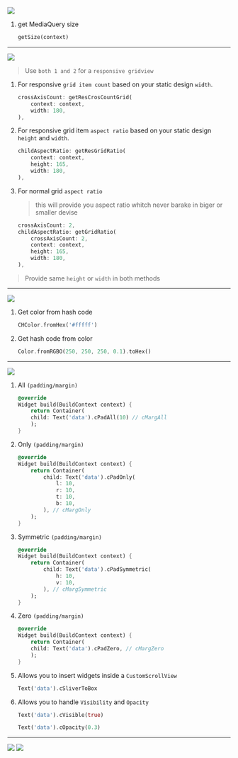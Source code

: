 
[![](https://img.shields.io/badge/for-MediaQuery-green?style=for-the-badge)]()

1) get MediaQuery size

    ```dart
    getSize(context)
    ```
---
[![](https://img.shields.io/badge/for-GridView-green?style=for-the-badge)]()
> Use `both 1 and 2` for a `responsive gridview` 
1) For responsive `grid item count` based on your static design `width`.

    ```dart
    crossAxisCount: getResCrosCountGrid(
        context: context,
        width: 180,
    ),
    ```
2) For responsive grid item `aspect ratio` based on your static design `height` and `width`.

    ```dart
    childAspectRatio: getResGridRatio(
        context: context,
        height: 165,
        width: 180,
    ),
    ```
3) For normal grid `aspect ratio` 
    > this will provide you aspect ratio whitch never barake in biger or smaller devise

    ```dart
    crossAxisCount: 2,
    childAspectRatio: getGridRatio(
        crossAxisCount: 2,
        context: context,
        height: 165,
        width: 180,
    ),
    ```
> Provide same `height` or `width` in both methods
---

[![](https://img.shields.io/badge/for-color-green?style=for-the-badge)]()

1)  Get color from hash code

    ```dart
    CHColor.fromHex('#fffff')
    ```
2) Get hash code from color

    ```dart
    Color.fromRGBO(250, 250, 250, 0.1).toHex()
    ```
---
[![](https://img.shields.io/badge/for-widgget-green?style=for-the-badge)]()

1) All `(padding/margin)`

    ```dart
    @override
    Widget build(BuildContext context) {
        return Container(
        child: Text('data').cPadAll(10) // cMargAll 
        );
    }
    ```
2) Only `(padding/margin)`

    ```dart
    @override
    Widget build(BuildContext context) {
        return Container(
            child: Text('data').cPadOnly(
                l: 10,
                r: 10,
                t: 10,
                b: 10,
            ), // cMargOnly
        );
    }
    ```
3) Symmetric `(padding/margin)`

    ```dart
    @override
    Widget build(BuildContext context) {
        return Container(
            child: Text('data').cPadSymmetric(
                h: 10,
                v: 10,
            ), // cMargSymmetric
        );
    }
    ```
4) Zero `(padding/margin)`

    ```dart
    @override
    Widget build(BuildContext context) {
        return Container(
        child: Text('data').cPadZero, // cMargZero
        );
    }
    ```
5) Allows you to insert widgets inside a `CustomScrollView`
    ```dart
    Text('data').cSliverToBox
    ```
6) Allows you to handle `Visibility` and `Opacity`
    ```dart
    Text('data').cVisible(true)

    Text('data').cOpacity(0.3)
    ```
***
[![](https://img.shields.io/badge/RΞPADΓΞCH-blue??style=plastic)](https://repadtech.com/)
[![](https://img.shields.io/badge/@-oms-red??style=plastic)]()
